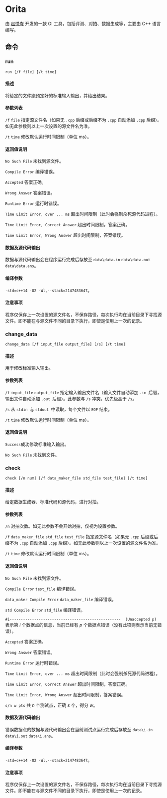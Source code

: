 # Orita

由 [赵悦岑](https://github.com/2745518585/) 开发的一款 OI 工具，包括评测、对拍、数据生成等，主要由 C++ 语言编写。

## 命令

### run

`run [/f file] [/t time]`

#### 描述

将给定的文件跑预定好的标准输入输出，并给出结果。

#### 参数列表

`/f`    `file`    指定源文件名（如果无 `.cpp` 后缀或后缀不为 `.cpp` 自动添加 `.cpp` 后缀）。如无此参数则以上一次设置的源文件名为准。

`/t`    `time`    修改默认运行时间限制（单位 ms）。

#### 返回值说明

`No Such File`    未找到源文件。

`Compile Error`    编译错误。

`Accepted`    答案正确。

`Wrong Answer`    答案错误。

`Runtime Error`    运行时错误。

`Time Limit Error, over ... ms`    超出时间限制（此时会强制杀死源代码进程）。

`Time Limit Error, Correct Answer`    超出时间限制，答案正确。

`Time Limit Error, Wrong Answer`    超出时间限制，答案错误。

#### 数据及源代码输出

数据与源代码输出会在程序运行完成后存放至 `data\data.in` `data\data.out` `data\data.ans`。

#### 编译参数

`-std=c++14 -O2 -Wl,--stack=2147483647`。

#### 注意事项

程序仅保存上一次设置的源文件名，不保存路径，每次执行均在当前目录下寻找源文件。即不能在与源文件不同的目录下执行，即使是使用上一次的记录。

### change_data

`change_data [/f input_file output_file] [/s] [/t time]`

#### 描述

用于修改标准输入输出。

#### 参数列表

`/f`     `input_file`    `output_file`   指定输入输出文件名（输入文件自动添加 `.in `后缀，输出文件自动添加 `.out `后缀）。此参数与 `/s` 冲突，优先级高于 `/s`。

`/s`    从 `stdin `与 `stdout `中读取，每个文件以 `EOF` 结束。

`/t`    `time`    修改默认运行时间限制（单位 ms）。

#### 返回值说明

`Success`成功修改标准输入输出。

`No Such File`    未找到文件。

### check

`check [/n num] [/f data_maker_file std_file test_file] [/t time]`

#### 描述

给定数据生成器、标准代码和源代码，进行对拍。

#### 参数列表

`/n`    对拍次数。如无此参数不会开始对拍，仅视为设置参数。

`/f`    `data_maker_file`    `std_file`    `test_file`    指定源文件名（如果无 `.cpp` 后缀或后缀不为 `.cpp` 自动添加 `.cpp` 后缀）。如无此参数则以上一次设置的源文件名为准。

`/t`    `time`    修改默认运行时间限制（单位 ms）。

#### 返回值说明

`No Such File`    未找到源文件。

`Compile Error`    `test_file` 编译错误。

`data_maker Compile Error`    `data_maker_file` 编译错误。

`std Compile Error`    `std_file` 编译错误。

`#i--------------------------------------------------  (Unaccepted p)`    表示第 $i$ 个数据点的信息，当前已经有 $p$ 个数据点错误（没有此项则表示当前无错误）。

`Accepted`    答案正确。

`Wrong Answer`    答案错误。

`Runtime Error`    运行时错误。

`Time Limit Error, over ... ms`    超出时间限制（此时会强制杀死源代码进程）。

`Time Limit Error, Correct Answer`    超出时间限制，答案正确。

`Time Limit Error, Wrong Answer`    超出时间限制，答案错误。

`s/n w pts`    共 $n$ 个测试点，正确 $s$ 个，得分 $w$。

#### 数据及源代码输出

错误数据点的数据与源代码输出会在当前测试点运行完成后存放至 `data\i.in` `data\i.out` `data\i.ans`。

#### 编译参数

`-std=c++14 -O2 -Wl,--stack=2147483647`。

#### 注意事项

程序仅保存上一次设置的源文件名，不保存路径，每次执行均在当前目录下寻找源文件。即不能在与源文件不同的目录下执行，即使是使用上一次的记录。
